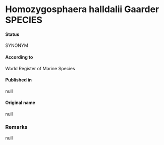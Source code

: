 Homozygosphaera halldalii Gaarder SPECIES
=======

#### Status
SYNONYM

#### According to
World Register of Marine Species

#### Published in
null

#### Original name
null

### Remarks
null